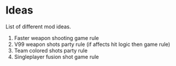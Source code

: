 # Ideas

List of different mod ideas.

1. Faster weapon shooting game rule
2. V99 weapon shots party rule (if affects hit logic then game rule)
3. Team colored shots party rule
4. Singleplayer fusion shot game rule
